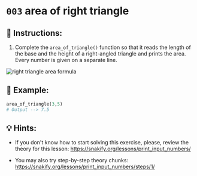 # `003` area of right triangle

## 📝 Instructions:

1. Complete the `area_of_triangle()` function so that it reads the length of the base and the height of a right-angled triangle and prints the area. Every number is given on a separate line.

![right triangle area formula](http://i.imgur.com/6EkzVxA.jpg)

## 📎 Example:

```py
area_of_triangle(3,5)
# Output --> 7.5
```
## 💡 Hints:

+ If you don't know how to start solving this exercise, please, review the theory for this lesson: https://snakify.org/lessons/print_input_numbers/

+ You may also try step-by-step theory chunks: https://snakify.org/lessons/print_input_numbers/steps/1/
